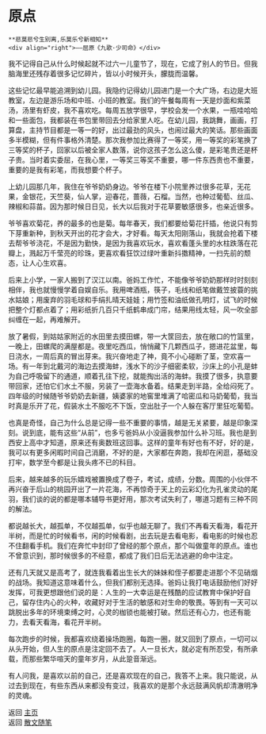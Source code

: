 # 原点

```{tip} 
**悲莫悲兮生别离,乐莫乐兮新相知**       
<div align="right">——屈原《九歌·少司命》</div>
```

我不记得自己从什么时候起就不过六一儿童节了，现在，它成了别人的节日。但我脑海里还残存着很多记忆碎片，皆以小时候开头，朦胧而温馨。

这些记忆最早能追溯到幼儿园。我隐约记得幼儿园进门是一个大广场，右边是大班教室，左边是游乐场和中班、小班的教室。我们的午餐每周有一天是炒面和紫菜汤，汤里有虾皮，我不喜欢吃。每周五放学很早，学校会发一个水果，一瓶哇哈哈和一些面包，我都装在书包里带回去分给家里人吃。在幼儿园，我跳舞，画画，打算盘，主持节目都是一等一的好，出过最劲的风头，也闹过最大的笑话。那些画面多半模糊，但有件事格外清楚。那次我参加比赛得了一等奖，用一等奖的彩笔换了三等奖的杯子，回家以后被全家人数落，说你这孩子怎么这么傻，是彩笔贵还是杯子贵。当时着实委屈，在我心里，一等奖三等奖不重要，哪一件东西贵也不重要，重要的是我有彩笔，而我想要个杯子。

上幼儿园那几年，我住在爷爷奶奶身边。爷爷在楼下小院里养过很多花草，无花果，金银花，天竺葵，仙人掌，迎春花，蔷薇，石榴。当然，也种过葡萄、丝瓜、辣椒和蒜苗。因为那时候日日见，长大以后我对于花草要敏感很多，也亲近很多。

爷爷喜欢菊花，养的最多的也是菊。每年春天，我们都要给菊花扦插，他说只有剪下芽重新种，到秋天开出的花才会大，才好看。每天太阳刚落山，我就会抢着下楼去帮爷爷浇花，不是因为勤快，是因为我喜欢玩水，喜欢看蓬头里的水柱跌落在花瓣上，溅起万千莹亮的珍珠，更喜欢看狂饮过绿叶重新抖擞精神，一扫先前的颓态，让人心生欢喜。

后来上小学，一家人搬到了汉江以南。爸妈工作忙，不能像爷爷奶奶那样时时刻刻相伴，我也就慢慢学着自娱自乐。我用啤酒瓶，筷子，毛线和纸笔做戴笠披蓑的挑水姑娘；用废弃的羽毛球和手绢扎晴天娃娃；用竹签和油纸做孔明灯，试飞的时候把整个灯都点着了；用彩纸折几百只千纸鹤串成门帘，结果用线太轻，风一吹全部纠缠在一起，再难解开。

放了暑假，到姑姑家附近的水田里去摸田螺，带一大筐回去，放在敞口的竹篮里，一晚上，田螺爬的满屋都是。夜里吃西瓜，悄悄藏下几颗西瓜子，摁进花盆里，每日浇水，一周后真的冒出芽来。我兴奋地走了神，竟不小心碰断了茎，空欢喜一场。有一年到北戴河的海边去摸海蚌，浅水下的沙子细密柔软，沙床上的小孔是蚌为自己呼吸留下的通道，顺着孔往下挖，就能掏出活的海蚌。我摸了很多，执意要带回家，还怕它们水土不服，另装了一壶海水备着。结果走到半路，全给闷死了。四年级的时候随爷爷奶奶去新疆，姨婆家的地窖里堆满了哈密瓜和马奶葡萄，我当时真是乐开了花，假装水土不服吃不下饭，空出肚子一个人躲在客厅里狂吃葡萄。

也真是奇怪，自己为什么总是记得一些不重要的事情，越是无关紧要，越是印象深刻。说到底，能有这些“从前”，也多亏爸妈从小没逼我参加什么补习班。我也是到西安上高中才知道，原来还有奥数班这回事。这样的童年有好也有不好，好的是，我可以有更多闲暇时间自己消磨，不好的是，大家都在奔跑，我却在闲逛，基础没打牢，数学至今都是让我头疼不已的科目。

后来，越来越多的玩乐嬉戏被置换成了卷子，考试，成绩，分数。周围的小伙伴不再兴奋于后山的桃园开出了一片花海，不再惊奇于天上的云彩幻化为孔雀灵动的尾羽，我们谈的说的都是哪本辅导书更好用，那次考试失利了，哪道习题有三种不同的解法。

都说越长大，越孤单，不仅越孤单，似乎也越无聊了。我们不再看天看海，看花开半树，而是忙的时候看书，闲的时候看剧，出去玩是去看电影，看电影的时候也忍不住翻看手机。我们在奔忙中封印了曾经的那个原点，那个叫做童年的原点。谁也不曾意识到，那时候很多的不经意，都成了我们日后无法逃避的命中注定。

还有几天就又是高考了，就连我看着出生长大的妹妹和侄子都要走进那个不见硝烟的战场。我知道这意味着什么，但我们都别无选择。爸妈让我打电话鼓励他们好好发挥，可我更想跟他们说的是：人生的一大幸运是在残酷的应试教育中保护好自己，留存住内心的火种，收藏好对于生活的敏感和对生命的敬畏。等到有一天可以跳脱出多年的环境束缚之时，心灵的枷锁也能被打破。然后还有心力，也还有能力，去看天看海，看花开半树。

每次跑步的时候，我都喜欢绕着操场跑圈，每跑一圈，就又回到了原点，一切可以从头开始，但人生的原点是注定回不去了。人一旦长大，就必定有所忍受，有所承载，而那些繁华喧天的童年岁月，从此跫音渐远。

有人问我，是喜欢以前的自己，还是喜欢现在的自己，我答不上来。我只能说，从过去到现在，有些东西从来都没有变过，我喜欢的是那个永远鼓满风帆却清澈明净的灵魂。


返回 [主页](../../../intro.md)   
返回 [散文随笔](../../../posts/essaycollection.md)